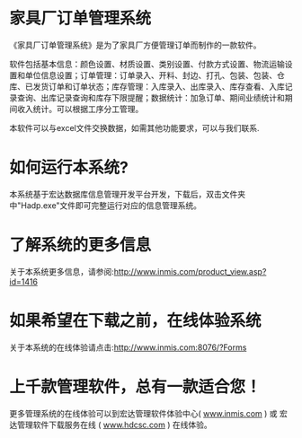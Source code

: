 # 家具厂订单管理系统

《家具厂订单管理系统》是为了家具厂方便管理订单而制作的一款软件。

软件包括基本信息：颜色设置、材质设置、类别设置、付款方式设置、物流运输设置和单位信息设置；订单管理：订单录入、开料、封边、打孔、包装、包装、仓库、已发货订单和订单状态；库存管理：入库录入、出库录入、库存查看、入库记录查询、出库记录查询和库存下限提醒；数据统计：加急订单、期间业绩统计和期间收入统计。可以根据工序分工管理。

本软件可以与excel文件交换数据，如需其他功能要求，可以与我们联系.

# 如何运行本系统?

本系统基于宏达数据库信息管理开发平台开发，下载后，双击文件夹中"Hadp.exe"文件即可完整运行对应的信息管理系统。

# 了解系统的更多信息

关于本系统更多信息，请参阅:http://www.inmis.com/product_view.asp?id=1416

# 如果希望在下载之前，在线体验系统

关于本系统的在线体验请点击:http://www.inmis.com:8076/?Forms

# 上千款管理软件，总有一款适合您！

更多管理系统的在线体验可以到宏达管理软件体验中心( www.inmis.com ) 或 宏达管理软件下载服务在线 ( www.hdcsc.com ) 在线体验。

